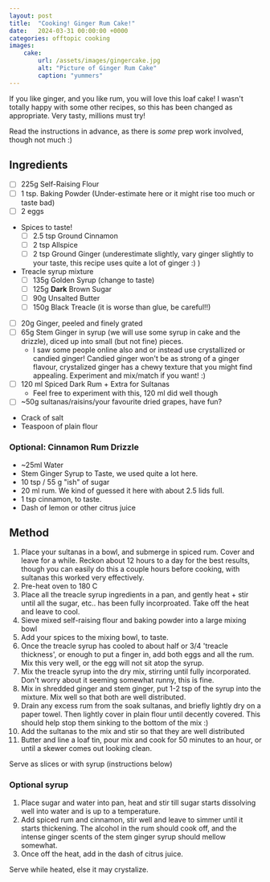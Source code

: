 ```yaml
---
layout: post
title:  "Cooking! Ginger Rum Cake!"
date:   2024-03-31 00:00:00 +0000
categories: offtopic cooking
images:
    cake:
        url: /assets/images/gingercake.jpg
        alt: "Picture of Ginger Rum Cake"
        caption: "yummers"
---
```


If you like ginger, and you like rum, you will love this loaf cake! I wasn't totally happy with some other recipes, so this has been changed as appropriate. Very tasty, millions must try!

Read the instructions in advance, as there is *some* prep work involved, though not much :)

## Ingredients

- [ ] 225g Self-Raising Flour
- [ ] 1 tsp. Baking Powder (Under-estimate here or it might rise too much or taste bad)
- [ ] 2 eggs
- Spices to taste!
    - [ ] 2.5 tsp Ground Cinnamon
    - [ ] 2 tsp Allspice
    - [ ] 2 tsp Ground Ginger (underestimate slightly, vary ginger slightly to your taste, this recipe uses quite a lot of ginger :) )
- Treacle syrup mixture
    - [ ] 135g Golden Syrup (change to taste)
    - [ ] 125g **Dark** Brown Sugar
    - [ ] 90g Unsalted Butter
    - [ ] 150g Black Treacle (it is worse than glue, be careful!!)
- [ ] 20g Ginger, peeled and finely grated
- [ ] 65g Stem Ginger in syrup (we will use some syrup in cake and the drizzle), diced up into small (but not fine) pieces.
    - I saw some people online also and or instead use crystallized or candied ginger! Candied ginger won't be as strong of a ginger flavour, crystalized ginger has a chewy texture that you might find appealing. Experiment and mix/match if you want! :)
- [ ] 120 ml Spiced Dark Rum + Extra for Sultanas
    - Feel free to experiment with this, 120 ml did well though
- [ ] ~50g sultanas/raisins/your favourite dried grapes, have fun?
- Crack of salt
- Teaspoon of plain flour

### Optional: Cinnamon Rum Drizzle

- ~25ml Water
- Stem Ginger Syrup to Taste, we used quite a lot here.
- 10 tsp / 55 g "ish" of sugar
- 20 ml rum. We kind of guessed it here with about 2.5 lids full.
- 1 tsp cinnamon, to taste.
- Dash of lemon or other citrus juice

## Method

1. Place your sultanas in a bowl, and submerge in spiced rum. Cover and leave for a while. Reckon about 12 hours to a day for the best results, though you can easily do this a couple hours before cooking, with sultanas this worked very effectively.
2. Pre-heat oven to 180 C
3. Place all the treacle syrup ingredients in a pan, and gently heat + stir until all the sugar, etc.. has been fully incorproated. Take off the heat and leave to cool.
4. Sieve mixed self-raising flour and baking powder into a large mixing bowl
5. Add your spices to the mixing bowl, to taste.
6. Once the treacle syrup has cooled to about half or 3/4 'treacle thickness', or enough to put a finger in, add both eggs and all the rum. Mix this very well, or the egg will not sit atop the syrup.
7. Mix the treacle syrup into the dry mix, stirring until fully incorporated. Don't worry about it seeming somewhat runny, this is fine.
8. Mix in shredded ginger and stem ginger, put 1-2 tsp of the syrup into the mixture. Mix well so that both are well distributed.
9. Drain any excess rum from the soak sultanas, and briefly lightly dry on a paper towel. Then lightly cover in plain flour until decently covered. This should help stop them sinking to the bottom of the mix :)
10. Add the sultanas to the mix and stir so that they are well distributed
11. Butter and line a loaf tin, pour mix and cook for 50 minutes to an hour, or until a skewer comes out looking clean.

Serve as slices or with syrup (instructions below)

### Optional syrup

1. Place sugar and water into pan, heat and stir till sugar starts dissolving well into water and is up to a temperature. 
2. Add spiced rum and cinnamon, stir well and leave to simmer until it starts thickening. The alcohol in the rum should cook off, and the intense ginger scents of the stem ginger syrup should mellow somewhat.
3. Once off the heat, add in the dash of citrus juice. 

Serve while heated, else it may crystalize.

